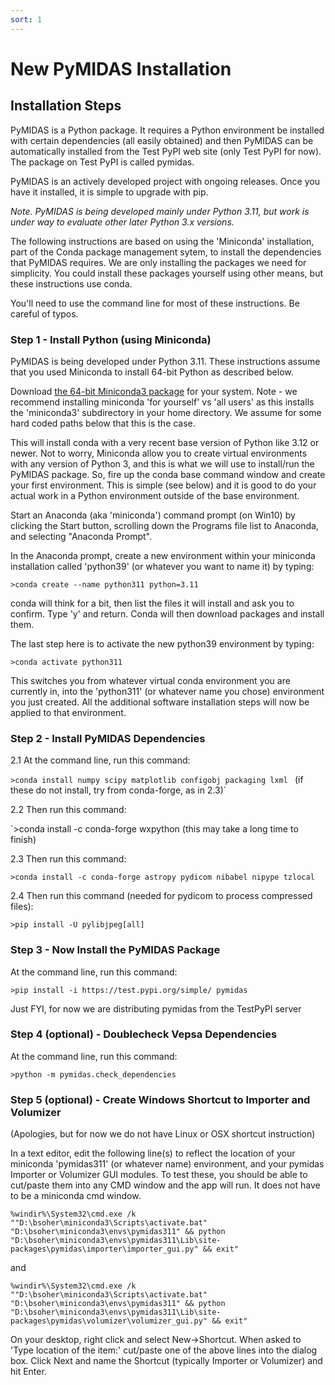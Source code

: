 ```yaml
---
sort: 1
---
```


# New PyMIDAS Installation

## Installation Steps

PyMIDAS is a Python package. It requires a Python environment be installed with certain dependencies (all easily obtained) and then PyMIDAS can be automatically installed from the Test PyPI web site (only Test PyPI for now). The package on Test PyPI is called pymidas. 

PyMIDAS is an actively developed project with ongoing releases. Once you have it installed, it is simple to upgrade with pip. 

_Note. PyMIDAS is being developed mainly under Python 3.11, but work is under way to evaluate other later Python 3.x versions._

The following instructions are based on using the 'Miniconda' installation, part of the Conda package management sytem, to install the dependencies that PyMIDAS requires. We are only installing the packages we need for simplicity. You could install these packages yourself using other means, but these instructions use conda. 

You'll need to use the command line for most of these instructions. Be careful of typos.

### Step 1 - Install Python (using Miniconda)

PyMIDAS is being developed under Python 3.11. These instructions assume that you used Miniconda to install 64-bit Python as described below.

Download [the 64-bit Miniconda3 package](https://docs.conda.io/en/latest/miniconda.html) for your system. Note - we recommend installing miniconda 'for yourself' vs 'all users' as this installs the 'miniconda3' subdirectory in your home directory. We assume for some hard coded paths below that this is the case.

This will install conda with a very recent base version of Python like 3.12 or newer. Not to worry, Miniconda allow you to create virtual environments with any version of Python 3, and this is what we will use to install/run the PyMIDAS package. So, fire up the conda base command window and create your first environment. This is simple (see below) and it is good to do your actual work in a Python environment outside of the base environment.

Start an Anaconda (aka 'miniconda') command prompt (on Win10) by clicking the Start button, scrolling down the Programs file list to Anaconda, and selecting "Anaconda Prompt".

In the Anaconda prompt, create a new environment within your miniconda installation called 'python39' (or whatever you want to name it) by typing:  

`>conda create --name python311 python=3.11` 

conda will think for a bit, then list the files it will install and ask you to confirm. Type 'y' and return. Conda will then download packages and install them.

The last step here is to activate the new python39 environment by typing: 

`>conda activate python311` 

This switches you from whatever virtual conda environment you are currently in, into the 'python311' (or whatever name you chose) environment you just created. All the additional software installation steps will now be applied to that environment.

### Step 2 - Install PyMIDAS Dependencies

2.1 At the command line, run this command:
 
`>conda install numpy scipy matplotlib configobj packaging lxml `  (if these do not install, try from conda-forge, as in 2.3)` 

2.2 Then run this command:

`>conda install -c conda-forge wxpython  (this may take a long time to finish)

2.3 Then run this command:

`>conda install -c conda-forge astropy pydicom nibabel nipype tzlocal`

2.4 Then run this command (needed for pydicom to process compressed files):

`>pip install -U pylibjpeg[all]`

### Step 3 - Now Install the PyMIDAS Package 

At the command line, run this command:
 
`>pip install -i https://test.pypi.org/simple/ pymidas`

Just FYI, for now we are distributing pymidas from the TestPyPI server

### Step 4 (optional) - Doublecheck Vepsa Dependencies 

At the command line, run this command:
 
`>python -m pymidas.check_dependencies `

### Step 5 (optional) - Create Windows Shortcut to Importer and Volumizer

(Apologies, but for now we do not have Linux or OSX shortcut instruction)

In a text editor, edit the following line(s) to reflect the location of your miniconda 'pymidas311' (or whatever name) environment, and your pymidas Importer or Volumizer GUI modules. To test these, you should be able to cut/paste them into any CMD window and the app will run. It does not have to be a miniconda cmd window.

`%windir%\System32\cmd.exe /k ""D:\bsoher\miniconda3\Scripts\activate.bat" "D:\bsoher\miniconda3\envs\pymidas311" && python "D:\bsoher\miniconda3\envs\pymidas311\Lib\site-packages\pymidas\importer\importer_gui.py" && exit"`

and

`%windir%\System32\cmd.exe /k ""D:\bsoher\miniconda3\Scripts\activate.bat" "D:\bsoher\miniconda3\envs\pymidas311" && python "D:\bsoher\miniconda3\envs\pymidas311\Lib\site-packages\pymidas\volumizer\volumizer_gui.py" && exit"`

On your desktop, right click and select New->Shortcut. When asked to 'Type location of the item:' cut/paste one of the above lines into the dialog box. Click Next and name the Shortcut (typically Importer or Volumizer) and hit Enter.
